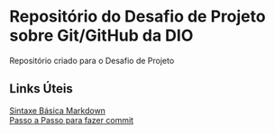 # Repositório do Desafio de Projeto sobre Git/GitHub da DIO
Repositório criado para o Desafio de Projeto

## Links Úteis
[Sintaxe Básica Markdown](https://www.markdownguide.org/basic-syntax/)<br>
[Passo a Passo para fazer commit](https://blog.cod3r.com.br/guia-basico-de-git-como-fazer-commit-no-github/)
